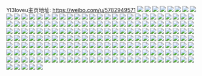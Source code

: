 YI3loveu主页地址: https://weibo.com/u/5782949571 
![](https://wx4.sinaimg.cn/mw2000/006jmFmbly1h95h0pwuexj30u0140dof.jpg) 
![](https://wx4.sinaimg.cn/mw2000/006jmFmbgy1h94txlm842j32c0340npe.jpg) 
![](https://wx4.sinaimg.cn/mw2000/006jmFmbgy1h94txn0r9ij31o01o01kx.jpg) 
![](https://wx4.sinaimg.cn/mw2000/006jmFmbgy1h94txoembbj32c02c0x6p.jpg) 
![](https://wx4.sinaimg.cn/mw2000/006jmFmbgy1h94txs952hj32c02c0kjm.jpg) 
![](https://wx4.sinaimg.cn/mw2000/006jmFmbgy1h94txx8h0kj31o02yokjm.jpg) 
![](https://wx4.sinaimg.cn/mw2000/006jmFmbgy1h94txzw88xj329d323kjo.jpg) 
![](https://wx4.sinaimg.cn/mw2000/006jmFmbgy1h94ty4kvoij320i31zb2a.jpg) 
![](https://wx4.sinaimg.cn/mw2000/006jmFmbgy1h94ty6fmlmj32c03591kz.jpg) 
![](https://wx4.sinaimg.cn/mw2000/006jmFmbgy1h93h2xrd6tj30u0140tfh.jpg) 
![](https://wx4.sinaimg.cn/mw2000/006jmFmbgy1h93h3b1lh2j30u00u0dmq.jpg) 
![](https://wx4.sinaimg.cn/mw2000/006jmFmbgy1h8zxdu2k9vj30wi1ychdt.jpg) 
![](https://wx4.sinaimg.cn/mw2000/006jmFmbgy1h8zxdvxj9hj30wi1ychdt.jpg) 
![](https://wx4.sinaimg.cn/mw2000/006jmFmbgy1h8zxds65laj30wi1yc7wh.jpg) 
![](https://wx4.sinaimg.cn/mw2000/006jmFmbgy1h8uek0kjbsj30wi1ycx6p.jpg) 
![](https://wx4.sinaimg.cn/mw2000/006jmFmbgy1h8uek1xlqoj30wi1yc4lt.jpg) 
![](https://wx4.sinaimg.cn/mw2000/006jmFmbgy1h8nndhdidej30u01syn4e.jpg) 
![](https://wx4.sinaimg.cn/mw2000/006jmFmbgy1h8nmc7y0osj30u00u0acg.jpg) 
![](https://wx4.sinaimg.cn/mw2000/006jmFmbgy1h8kui67wk0j31jy1k27th.jpg) 
![](https://wx4.sinaimg.cn/mw2000/006jmFmbgy1h8jw855zr4j30wi18712h.jpg) 
![](https://wx4.sinaimg.cn/mw2000/006jmFmbgy1h8jw85khdsj30wi16gn4p.jpg) 
![](https://wx4.sinaimg.cn/mw2000/006jmFmbgy1h8jw86qas3j30wi1ycwlo.jpg) 
![](https://wx4.sinaimg.cn/mw2000/006jmFmbgy1h8jw8797duj30wi1ycdrg.jpg) 
![](https://wx4.sinaimg.cn/mw2000/006jmFmbgy1h5v58flwx5j31jk1zee81.jpg) 
![](https://wx4.sinaimg.cn/mw2000/006jmFmbgy1h5q26jwvzrj31jk1kokdm.jpg) 
![](https://wx4.sinaimg.cn/mw2000/006jmFmbgy1h5q26kk5ggj31jk1jkwwt.jpg) 
![](https://wx4.sinaimg.cn/mw2000/006jmFmbgy1h5h2oove2oj30wi1ychdt.jpg) 
![](https://wx4.sinaimg.cn/mw2000/006jmFmbgy1h5et8xg0zdj31920u0gps.jpg) 
![](https://wx4.sinaimg.cn/mw2000/006jmFmbgy1h5et8y9chtj31920u0n1h.jpg) 
![](https://wx4.sinaimg.cn/mw2000/006jmFmbgy1h5et8x2h54j31920u0q6p.jpg) 
![](https://wx4.sinaimg.cn/mw2000/006jmFmbgy1h5en3gpuunj30wh0id40f.jpg) 
![](https://wx4.sinaimg.cn/mw2000/006jmFmbgy1h5en3h3yjxj30k00k0t9j.jpg) 
![](https://wx4.sinaimg.cn/mw2000/006jmFmbgy1h5en85s0unj30jh16441c.jpg) 
![](https://wx4.sinaimg.cn/mw2000/006jmFmbgy1h5bygt545wj30tq1sc78y.jpg) 
![](https://wx4.sinaimg.cn/mw2000/006jmFmbgy1h56gurjyc9j30u01syto7.jpg) 
![](https://wx4.sinaimg.cn/mw2000/006jmFmbgy1h56guwfikqj30u01syaqe.jpg) 
![](https://wx4.sinaimg.cn/mw2000/006jmFmbgy1h54c96d7kmj30u01syzvv.jpg) 
![](https://wx4.sinaimg.cn/mw2000/006jmFmbgy1h54c9mpvlvj30u01syk3a.jpg) 
![](https://wx4.sinaimg.cn/mw2000/006jmFmbgy1h5479l4zotj30u01syjvv.jpg) 
![](https://wx4.sinaimg.cn/mw2000/006jmFmbgy1h530h35mbzj30u01sy7ct.jpg) 
![](https://wx4.sinaimg.cn/mw2000/006jmFmbgy1h4tu7dgidoj30u01hcn4i.jpg) 
![](https://wx4.sinaimg.cn/mw2000/006jmFmbgy1h4fma6n1wmj30u01sy44y.jpg) 
![](https://wx4.sinaimg.cn/mw2000/006jmFmbgy1h4fmalyzitj31hg0u0dol.jpg) 
![](https://wx4.sinaimg.cn/mw2000/006jmFmbgy1h4fmbh5lnpj31hc0u0don.jpg) 
![](https://wx4.sinaimg.cn/mw2000/006jmFmbgy1h4c2bnxdpmj30u01syqey.jpg) 
![](https://wx4.sinaimg.cn/mw2000/006jmFmbgy1h3x6ep4dk0j30u01sygym.jpg) 
![](https://wx4.sinaimg.cn/mw2000/006jmFmbgy1h3whlxaffxj30u01sywqf.jpg) 
![](https://wx4.sinaimg.cn/mw2000/006jmFmbly1h3pyvm4wh1j33402c0b2b.jpg) 
![](https://wx4.sinaimg.cn/mw2000/006jmFmbly1h3pyvnlbu4j32c0340b2a.jpg) 
![](https://wx4.sinaimg.cn/mw2000/006jmFmbly1h3pyvoylnaj32bc2bc4qq.jpg) 
![](https://wx4.sinaimg.cn/mw2000/006jmFmbly1h3pyvpnd1bj33401r0npd.jpg) 
![](https://wx4.sinaimg.cn/mw2000/006jmFmbly1h3pyvs0z6rj30wi1yc7wi.jpg) 
![](https://wx4.sinaimg.cn/mw2000/006jmFmbly1h3pyvtphjij32c0340x6q.jpg) 
![](https://wx4.sinaimg.cn/mw2000/006jmFmbly1h3pyvvf9mvj32c03407wj.jpg) 
![](https://wx4.sinaimg.cn/mw2000/006jmFmbly1h3pyvxjwp0j32c0340npe.jpg) 
![](https://wx4.sinaimg.cn/mw2000/006jmFmbly1h3pyvyjx16j31qz2qyu0x.jpg) 
![](https://wx4.sinaimg.cn/mw2000/006jmFmbly1h3pyvkepjmj32c0340b2a.jpg) 
![](https://wx4.sinaimg.cn/mw2000/006jmFmbgy1h3f4jb086cj30u01sydki.jpg) 
![](https://wx4.sinaimg.cn/mw2000/006jmFmbgy1h33mog3purj30nx0j30vg.jpg) 
![](https://wx4.sinaimg.cn/mw2000/006jmFmbgy1h313xy1rbsj30u01sygqp.jpg) 
![](https://wx4.sinaimg.cn/mw2000/006jmFmbgy1h313xwmiesj30u01sytef.jpg) 
![](https://wx4.sinaimg.cn/mw2000/006jmFmbgy1h3088ehwm8j30k00xc42k.jpg) 
![](https://wx4.sinaimg.cn/mw2000/006jmFmbgy1h2pf87035xj30u01400yf.jpg) 
![](https://wx4.sinaimg.cn/mw2000/006jmFmbgy1h2h853egyzj30u011g7ay.jpg) 
![](https://wx4.sinaimg.cn/mw2000/006jmFmbgy1h2bbpy4ejrj30u01sytlr.jpg) 
![](https://wx4.sinaimg.cn/mw2000/006jmFmbgy1h2bbq0fsu4j30u01syk4m.jpg) 
![](https://wx4.sinaimg.cn/mw2000/006jmFmbgy1h2bbpw35vqj30u01syk4k.jpg) 
![](https://wx4.sinaimg.cn/mw2000/006jmFmbgy1h2ambei5fyj30u01sy4b9.jpg) 
![](https://wx4.sinaimg.cn/mw2000/006jmFmbgy1h29deerdmfj30u01sy0zk.jpg) 
![](https://wx4.sinaimg.cn/mw2000/006jmFmbgy1h27uoa1twhj30u01sygt7.jpg) 
![](https://wx4.sinaimg.cn/mw2000/006jmFmbgy1h1vpug779qj30u01sytg4.jpg) 
![](https://wx4.sinaimg.cn/mw2000/006jmFmbgy1h1taw5t9kbj30u0140thi.jpg) 
![](https://wx4.sinaimg.cn/mw2000/006jmFmbgy1h1n1hq4bm5j30wi0iedii.jpg) 
![](https://wx4.sinaimg.cn/mw2000/006jmFmbgy1h1ex3mbz05j30ku0ku0vq.jpg) 
![](https://wx4.sinaimg.cn/mw2000/006jmFmbgy1h1ear425x1j30u01sytjb.jpg) 
![](https://wx4.sinaimg.cn/mw2000/006jmFmbgy1h1e2xecssej30u01syqhw.jpg) 
![](https://wx4.sinaimg.cn/mw2000/006jmFmbgy1h18a4ll5fij30u01syqi4.jpg) 
![](https://wx4.sinaimg.cn/mw2000/006jmFmbgy1h18a4n9v1nj30u01sywtu.jpg) 
![](https://wx4.sinaimg.cn/mw2000/006jmFmbgy1h176nzbtcaj30wi1yc4qq.jpg) 
![](https://wx4.sinaimg.cn/mw2000/006jmFmbgy1h115up3omtj30wh0ju46m.jpg) 
![](https://wx4.sinaimg.cn/mw2000/006jmFmbgy1h10d37i826j30iw0aoq35.jpg) 
![](https://wx4.sinaimg.cn/mw2000/006jmFmbgy1h10d36soh3j30go0bhmxd.jpg) 
![](https://wx4.sinaimg.cn/mw2000/006jmFmbgy1h10d37vzvtj30j60hjq3q.jpg) 
![](https://wx4.sinaimg.cn/mw2000/006jmFmbgy1h10d38ay1qj30u00u0td9.jpg) 
![](https://wx4.sinaimg.cn/mw2000/006jmFmbgy1h10d38t933j30dw0he3yo.jpg) 
![](https://wx4.sinaimg.cn/mw2000/006jmFmbgy1h10d39x0q9j30c80a8wel.jpg) 
![](https://wx4.sinaimg.cn/mw2000/006jmFmbgy1h10d3a8a3zj30hq0hqgon.jpg) 
![](https://wx4.sinaimg.cn/mw2000/006jmFmbgy1h10d3ajewsj30n00k90uv.jpg) 
![](https://wx4.sinaimg.cn/mw2000/006jmFmbgy1h10d3ax2c8j30sg0sgdkk.jpg) 
![](https://wx4.sinaimg.cn/mw2000/006jmFmbgy1h10ar7xqtsj30v90xr466.jpg) 
![](https://wx4.sinaimg.cn/mw2000/006jmFmbgy1h1059nx3mbj30u01syncb.jpg) 
![](https://wx4.sinaimg.cn/mw2000/006jmFmbgy1h0r87ecajjj30wh0ic40l.jpg) 
![](https://wx4.sinaimg.cn/mw2000/006jmFmbgy1h0hjx6jpo7j30sg0lcju4.jpg) 
![](https://wx4.sinaimg.cn/mw2000/006jmFmbgy1h0einvnt36j30u013zn9p.jpg) 
![](https://wx4.sinaimg.cn/mw2000/006jmFmbgy1h0bgiis0gdj30u0120q74.jpg) 
![](https://wx4.sinaimg.cn/mw2000/006jmFmbgy1h01jgwvjyrj30u00y6n20.jpg) 
![](https://wx4.sinaimg.cn/mw2000/006jmFmbgy1h01jh2nh24j30pv0i4gos.jpg) 
![](https://wx4.sinaimg.cn/mw2000/006jmFmbgy1gzqucfgievj30wi1yctl9.jpg) 
![](https://wx4.sinaimg.cn/mw2000/006jmFmbgy1gzc7ryzjprj30wi1yce81.jpg) 
![](https://wx4.sinaimg.cn/mw2000/006jmFmbgy1gzc7s0tgdnj30wi1ycb29.jpg) 
![](https://wx4.sinaimg.cn/mw2000/006jmFmbgy1gzc7rxf2mcj30wi1yckjl.jpg) 
![](https://wx4.sinaimg.cn/mw2000/006jmFmbgy1gzb8ie00uxj30u0140agp.jpg) 
![](https://wx4.sinaimg.cn/mw2000/006jmFmbgy1gzb8idfkp5j30u00u0tbz.jpg) 
![](https://wx4.sinaimg.cn/mw2000/006jmFmbgy1gzb8iefio5j30hs0hsab6.jpg) 
![](https://wx4.sinaimg.cn/mw2000/006jmFmbgy1gzb8ies0xzj30qp0qodhr.jpg) 
![](https://wx4.sinaimg.cn/mw2000/006jmFmbgy1gzb8k1l4l9j30zk0k042p.jpg) 
![](https://wx4.sinaimg.cn/mw2000/006jmFmbgy1gyuba8xw9zj30wi111gsq.jpg) 
![](https://wx4.sinaimg.cn/mw2000/006jmFmbgy1gyopjw9e75j30b40b4dgy.jpg) 
![](https://wx4.sinaimg.cn/mw2000/006jmFmbgy1gxd1d0tfeqj30rs0rsmzi.jpg) 
![](https://wx4.sinaimg.cn/mw2000/006jmFmbgy1gx0apvl3z8j309y09ywee.jpg) 
![](https://wx4.sinaimg.cn/mw2000/006jmFmbgy1gwvc25aksbj30u012g78m.jpg) 
![](https://wx4.sinaimg.cn/mw2000/006jmFmbgy1gwuxdsa06wj30j60j63zz.jpg) 
![](https://wx4.sinaimg.cn/mw2000/006jmFmbgy1gwlxrbiykkj30nn0saadi.jpg) 
![](https://wx4.sinaimg.cn/mw2000/006jmFmbgy1gwk96d0cjuj30wi1ycx6p.jpg) 
![](https://wx4.sinaimg.cn/mw2000/006jmFmbgy1gwiheq4fsjj31400u00z9.jpg) 
![](https://wx4.sinaimg.cn/mw2000/006jmFmbgy1gwf3yfzvozg304i04iahy.jpg) 
![](https://wx4.sinaimg.cn/mw2000/006jmFmbgy1gwdz1ga6evj30wi1ycu0x.jpg) 
![](https://wx4.sinaimg.cn/mw2000/006jmFmbgy1gwdz1a0magj30wi1ycu0x.jpg) 
![](https://wx4.sinaimg.cn/mw2000/006jmFmbgy1gwdz0zgsgkj30wi1ycu0x.jpg) 
![](https://wx4.sinaimg.cn/mw2000/006jmFmbgy1gw7jtax3orj30u00u0akl.jpg) 
![](https://wx4.sinaimg.cn/mw2000/006jmFmbgy1gw7jtibh7ej30u00u0k2m.jpg) 
![](https://wx4.sinaimg.cn/mw2000/006jmFmbgy1gw7jtj4rxsj30u00u0n8h.jpg) 
![](https://wx4.sinaimg.cn/mw2000/006jmFmbgy1gvvgwitf1vj30u00u0787.jpg) 
![](https://wx4.sinaimg.cn/mw2000/006jmFmbgy1gvq6g0lvucj60wi1ycu0x02.jpg) 
![](https://wx4.sinaimg.cn/mw2000/006jmFmbgy1gvq6ftsp7hj60wi1ycu0x02.jpg) 
![](https://wx4.sinaimg.cn/mw2000/006jmFmbgy1gvq6fhx29oj60wi1ycu0x02.jpg) 
![](https://wx4.sinaimg.cn/mw2000/006jmFmbgy1gvoi9isw59j60u01sy7bq02.jpg) 
![](https://wx4.sinaimg.cn/mw2000/006jmFmbgy1gvoi9fgkhjj60u01sy46z02.jpg) 
![](https://wx4.sinaimg.cn/mw2000/006jmFmbgy1gvm7mcrmkuj60u01sywla02.jpg) 
![](https://wx4.sinaimg.cn/mw2000/006jmFmbgy1gvm7mhdejzj60u01sywko02.jpg) 
![](https://wx4.sinaimg.cn/mw2000/006jmFmbgy1gvlfhyzd9jj60qo140n3i02.jpg) 
![](https://wx4.sinaimg.cn/mw2000/006jmFmbgy1gvkzajk7iyj60u0113tba02.jpg) 
![](https://wx4.sinaimg.cn/mw2000/006jmFmbgy1gvjwwjekf1j60u01sy7d102.jpg) 
![](https://wx4.sinaimg.cn/mw2000/006jmFmbgy1gvirkch0b4j60u01sygsp02.jpg) 
![](https://wx4.sinaimg.cn/mw2000/006jmFmbgy1gve5w22d3gj60u01syq7j02.jpg) 
![](https://wx4.sinaimg.cn/mw2000/006jmFmbgy1gva5ekxx7jj60jk0ic75h02.jpg) 
![](https://wx4.sinaimg.cn/mw2000/006jmFmbgy1gva0hnkuzkj60wi1ycu0x02.jpg) 
![](https://wx4.sinaimg.cn/mw2000/006jmFmbgy1gv8deve3j7j60wi1ycu0x02.jpg) 
![](https://wx4.sinaimg.cn/mw2000/006jmFmbgy1gv8dcfqofgj60wi1ycu0x02.jpg) 
![](https://wx4.sinaimg.cn/mw2000/006jmFmbgy1gv8d9vsun2j60wi1ycu0x02.jpg) 
![](https://wx4.sinaimg.cn/mw2000/006jmFmbgy1gv5loyq5mqj60u01sytgx02.jpg) 
![](https://wx4.sinaimg.cn/mw2000/006jmFmbgy1gv4ot2han7j61yc0wihdv02.jpg) 
![](https://wx4.sinaimg.cn/mw2000/006jmFmbgy1gv4oswgx1uj61yc0wix6q02.jpg) 
![](https://wx4.sinaimg.cn/mw2000/006jmFmbgy1gv2mxhthxsj60k00g3t9k02.jpg) 
![](https://wx4.sinaimg.cn/mw2000/006jmFmbgy1gv2mxhjm5lj60n41e0adw02.jpg) 
![](https://wx4.sinaimg.cn/mw2000/006jmFmbgy1gv2mxi8vflj60u01mxqdu02.jpg) 
![](https://wx4.sinaimg.cn/mw2000/006jmFmbgy1gv2ddsp0qmj60u014011002.jpg) 
![](https://wx4.sinaimg.cn/mw2000/006jmFmbgy1gv2ddtjz5ej60u0140ai802.jpg) 
![](https://wx4.sinaimg.cn/mw2000/006jmFmbgy1guwryesln4j60u01syag002.jpg) 
![](https://wx4.sinaimg.cn/mw2000/006jmFmbgy1guwrz85o6zj60u01syq9102.jpg) 
![](https://wx4.sinaimg.cn/mw2000/006jmFmbgy1guvhpvjlipj60u01sy0xo02.jpg) 
![](https://wx4.sinaimg.cn/mw2000/006jmFmbgy1gut1o1y8zwj60u0140qn002.jpg) 
![](https://wx4.sinaimg.cn/mw2000/006jmFmbgy1gut1o2twt0j60u014078y02.jpg) 
![](https://wx4.sinaimg.cn/mw2000/006jmFmbgy1guoloanajvj60rs0hitap02.jpg) 
![](https://wx4.sinaimg.cn/mw2000/006jmFmbgy1gunjn23u06j60rs1wzdka02.jpg) 
![](https://wx4.sinaimg.cn/mw2000/006jmFmbgy1guncj8sq1gj61jk220dua02.jpg) 
![](https://wx4.sinaimg.cn/mw2000/006jmFmbgy1gulp5dt0rjj60u00u042e02.jpg) 
![](https://wx4.sinaimg.cn/mw2000/006jmFmbgy1guhrbd6zgqj60wi12wain02.jpg) 
![](https://wx4.sinaimg.cn/mw2000/006jmFmbgy1guhrbdo7wnj60wi1el4a602.jpg) 
![](https://wx4.sinaimg.cn/mw2000/006jmFmbgy1gubymfh5g3j60wi1yckjl02.jpg) 
![](https://wx4.sinaimg.cn/mw2000/006jmFmbgy1gubymsnugqj60wi1ycqv502.jpg) 
![](https://wx4.sinaimg.cn/mw2000/006jmFmbgy1gu89bwatx5j62c02c04qq02.jpg) 
![](https://wx4.sinaimg.cn/mw2000/006jmFmbgy1gu89byicrzj62c02c01ky02.jpg) 
![](https://wx4.sinaimg.cn/mw2000/006jmFmbgy1gu83fcj3o5j60wi1ycgyn02.jpg) 
![](https://wx4.sinaimg.cn/mw2000/006jmFmbgy1gu83fdwbf9j60wi1yc42f02.jpg) 
![](https://wx4.sinaimg.cn/mw2000/006jmFmbgy1gu81eaze3fj60wi1ycnpd02.jpg) 
![](https://wx4.sinaimg.cn/mw2000/006jmFmbgy1gu77khq1jqj32c02c0u0x.jpg) 
![](https://wx4.sinaimg.cn/mw2000/006jmFmbgy1gu71ciuzotj30u01sy45z.jpg) 
![](https://wx4.sinaimg.cn/mw2000/006jmFmbgy1gu71ddskp9j30u01syjyx.jpg) 
![](https://wx4.sinaimg.cn/mw2000/006jmFmbgy1gu4y1ste6vj30wi1ychdt.jpg) 
![](https://wx4.sinaimg.cn/mw2000/006jmFmbgy1gu4xorzt1dj30u00u0wj1.jpg) 
![](https://wx4.sinaimg.cn/mw2000/006jmFmbgy1gu4xoswootj30u0140dnh.jpg) 
![](https://wx4.sinaimg.cn/mw2000/006jmFmbgy1gu4xor78vtj31400u0dtp.jpg) 
![](https://wx4.sinaimg.cn/mw2000/006jmFmbgy1gu4xotrnloj31400u0k3t.jpg) 
![](https://wx4.sinaimg.cn/mw2000/006jmFmbgy1gu3616rg3fj306o06cglj.jpg) 
![](https://wx4.sinaimg.cn/mw2000/006jmFmbgy1gu2rhibme3j30u00ydadv.jpg) 
![](https://wx4.sinaimg.cn/mw2000/006jmFmbgy1gu2ozzbcb1j31400u07dk.jpg) 
![](https://wx4.sinaimg.cn/mw2000/006jmFmbgy1gu2ceja2xdj30u01sywly.jpg) 
![](https://wx4.sinaimg.cn/mw2000/006jmFmbgy1gu2cfbqccpj30u0139djk.jpg) 
![](https://wx4.sinaimg.cn/mw2000/006jmFmbgy1gu04r1vm8rj31sy0u0jvn.jpg) 
![](https://wx4.sinaimg.cn/mw2000/006jmFmbgy1gty6conrvgj30u00zeaf9.jpg) 
![](https://wx4.sinaimg.cn/mw2000/006jmFmbgy1gtwvno804ij30u01sy10c.jpg) 
![](https://wx4.sinaimg.cn/mw2000/006jmFmbgy1gtvodz4m0sj31jk2jp182.jpg) 
![](https://wx4.sinaimg.cn/mw2000/006jmFmbgy1gtups04u4aj30u01sydka.jpg) 
![](https://wx4.sinaimg.cn/mw2000/006jmFmbly8gt7gtsn8pyj30mi0u0jt7.jpg) 
![](https://wx4.sinaimg.cn/mw2000/006jmFmbgy1gt78xifiz3j30u01sytjh.jpg) 
![](https://wx4.sinaimg.cn/mw2000/006jmFmbly1gsnyjojpf9j30k00sx76m.jpg) 
![](https://wx4.sinaimg.cn/mw2000/006jmFmbgy1go4wfi7fybj31400u0ags.jpg) 
